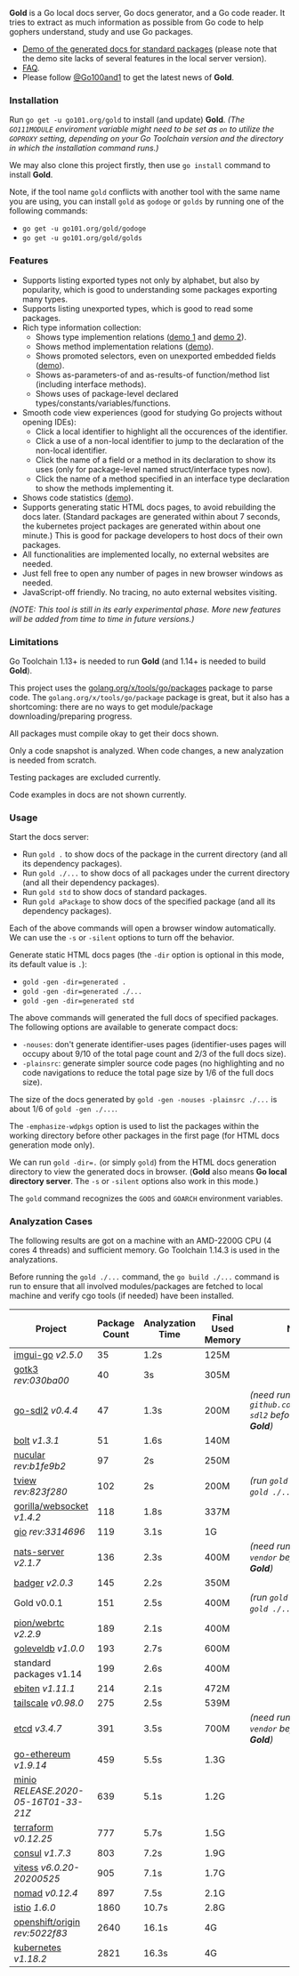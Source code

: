 **Gold** is a Go local docs server, Go docs generator, and a Go code reader.
It tries to extract as much information as possible from Go code to help gophers understand, study and use Go packages.

* [Demo of the generated docs for standard packages](https://docs.go101.org/index.html)
  (please note that the demo site lacks of several features in the local server version).
* [FAQ](https://go101.org/article/tool-gold.html#faq).
* Please follow [@Go100and1](https://twitter.com/go100and1) to get the latest news of **Gold**.

### Installation

Run `go get -u go101.org/gold` to install (and update) **Gold**.
_(The `GO111MODULE` enviroment variable might need to be set as `on` to utilize the `GOPROXY` setting,
depending on your Go Toolchain version and the directory in which the installation command runs.)_

We may also clone this project firstly, then use `go install` command to install **Gold**.

Note, if the tool name `gold` conflicts with another tool with the same name you are using,
you can install `gold` as `godoge` or `golds` by running one of the following commands:
* `go get -u go101.org/gold/godoge`
* `go get -u go101.org/gold/golds`

### Features

* Supports listing exported types not only by alphabet, but also by popularity, which is good to
  understanding some packages exporting many types.
* Supports listing unexported types, which is good to read some packages.
* Rich type information collection:
  * Shows type implemention relations ([demo 1](https://docs.go101.org/std/pkg/go/ast.html#name-Node) and [demo 2](https://docs.go101.org/std/pkg/bytes.html#name-Buffer)).
  * Shows method implementation relations ([demo](https://docs.go101.org/std/imp/io.Reader.html#name-Read)).
  * Shows promoted selectors, even on unexported embedded fields ([demo](https://docs.go101.org/std/pkg/archive/zip.html#name-File)).
  * Shows as-parameters-of and as-results-of function/method list (including interface methods).
  * Shows uses of package-level declared types/constants/variables/functions.
* Smooth code view experiences (good for studying Go projects without opening IDEs):
  * Click a local identifier to highlight all the occurences of the identifier.
  * Click a use of a non-local identifier to jump to the declaration of the non-local identifier.
  * Click the name of a field or a method in its declaration to show its uses (only for package-level named struct/interface types now).
  * Click the name of a method specified in an interface type declaration to show the methods implementing it.
* Shows code statistics ([demo](https://docs.go101.org/std/statistics.html)).
* Supports generating static HTML docs pages, to avoid rebuilding the docs later.
  (Standard packages are generated within about 7 seconds, the kubernetes project packages are generated within about one minute.)
  This is good for package developers to host docs of their own packages.
* All functionalities are implemented locally, no external websites are needed.
* Just fell free to open any number of pages in new browser windows as needed.
* JavaScript-off friendly. No tracing, no auto external websites visiting.

_(NOTE: This tool is still in its early experimental phase. More new features will be added from time to time in future versions.)_

### Limitations

Go Toolchain 1.13+ is needed to run **Gold** (and 1.14+ is needed to build **Gold**).

This project uses the [golang.org/x/tools/go/packages](https://pkg.go.dev/golang.org/x/tools/go/packages) package to parse code.
The `golang.org/x/tools/go/package` package is great, but it also has a shortcoming: there are no ways to get module/package downloading/preparing progress.

All packages must compile okay to get their docs shown.

Only a code snapshot is analyzed. When code changes, a new analyzation is needed from scratch.

Testing packages are excluded currently.

Code examples in docs are not shown currently.

### Usage

Start the docs server:
* Run `gold .` to show docs of the package in the current directory (and all its dependency packages).
* Run `gold ./...` to show docs of all packages under the current directory (and all their dependency packages).
* Run `gold std` to show docs of standard packages.
* Run `gold aPackage` to show docs of the specified package (and all its dependency packages).

Each of the above commands will open a browser window automatically.
We can use the `-s` or `-silent` options to turn off the behavior.

Generate static HTML docs pages (the `-dir` option is optional in this mode, its default value is `.`):
* `gold -gen -dir=generated .`
* `gold -gen -dir=generated ./...`
* `gold -gen -dir=generated std`

The above commands will generated the full docs of specified packages.
The following options are available to generate compact docs:
* `-nouses`: don't generate identifier-uses pages (identifier-uses pages will occupy about 9/10 of the total page count and 2/3 of the full docs size).
* `-plainsrc`: generate simpler source code pages (no highlighting and no code navigations to reduce the total page size by 1/6 of the full docs size).

The size of the docs generated by `gold -gen -nouses -plainsrc ./...` is about 1/6 of `gold -gen ./...`.

The `-emphasize-wdpkgs` option is used to list the packages within the working directory before other packages in the first page
(for HTML docs generation mode only).

We can run `gold -dir=.` (or simply `gold`) from the HTML docs generation directory to view the generated docs in browser.
(**Gold** also means __Go local directory server__. The `-s` or `-silent` options also work in this mode.)

The `gold` command recognizes the `GOOS` and `GOARCH` environment variables.

### Analyzation Cases

The following results are got on a machine with an AMD-2200G CPU (4 cores 4 threads) and sufficient memory.
Go Toolchain 1.14.3 is used in the analyzations.

Before running the `gold ./...` command, the `go build ./...` command is run to ensure that
all involved modules/packages are fetched to local machine and verify cgo tools (if needed) have been installed.

| Project  | Package Count | Analyzation Time | Final Used Memory | Notes |
| ------------- | ------------- | ------------- | ------------- | ------------- |
| [imgui-go](https://github.com/inkyblackness/imgui-go) _v2.5.0_ | 35 | 1.2s | 125M | |
| [gotk3](https://github.com/gotk3/gotk3) _rev:030ba00_ | 40 | 3s | 305M | |
| [go-sdl2](https://github.com/veandco/go-sdl2) _v0.4.4_ | 47 | 1.3s | 200M | _(need run `go mod init github.com/veandco/go-sdl2` before running **Gold**)_ |
| [bolt](https://github.com/boltdb/bolt) _v1.3.1_ | 51 | 1.6s | 140M | |
| [nucular](https://github.com/aarzilli/nucular) _rev:b1fe9b2_ | 97 | 2s | 250M | |
| [tview](https://github.com/rivo/tview) _rev:823f280_ | 102 | 2s | 200M | _(run `gold .` instead of `gold ./...`)_ |
| [gorilla/websocket](https://github.com/gorilla/websocket) _v1.4.2_ | 118 | 1.8s | 337M | |
| [gio](https://git.sr.ht/~eliasnaur/gio) _rev:3314696_ | 119 | 3.1s | 1G | |
| [nats-server](https://github.com/nats-io/nats-server) _v2.1.7_ | 136 | 2.3s | 400M | _(need run `go mod vendor` before running **Gold**)_ |
| [badger](https://github.com/dgraph-io/badger) _v2.0.3_ | 145 | 2.2s | 350M | |
| Gold v0.0.1 | 151 | 2.5s | 400M | _(run `gold .` instead of `gold ./...`)_ |
| [pion/webrtc](https://github.com/pion/webrtc) _v2.2.9_ | 189 | 2.1s | 400M | |
| [goleveldb](https://github.com/syndtr/goleveldb) _v1.0.0_ | 193 | 2.7s | 600M | |
| standard packages v1.14 | 199 | 2.6s | 400M | |
| [ebiten](https://github.com/hajimehoshi/ebiten) _v1.11.1_ | 214 | 2.1s | 472M | |
| [tailscale](https://github.com/tailscale/tailscale) _v0.98.0_ | 275 | 2.5s | 539M | |
| [etcd](https://github.com/etcd-io/etcd) _v3.4.7_ | 391 | 3.5s | 700M | _(need run `go mod vendor` before running **Gold**)_ |
| [go-ethereum](https://github.com/ethereum/go-ethereum) _v1.9.14_ | 459 | 5.5s | 1.3G | |
| [minio](https://github.com/minio/minio) _RELEASE.2020-05-16T01-33-21Z_ | 639 | 5.1s | 1.2G | |
| [terraform](https://github.com/hashicorp/terraform) _v0.12.25_ | 777 | 5.7s | 1.5G | |
| [consul](https://github.com/hashicorp/consul) _v1.7.3_ | 803 | 7.2s | 1.9G | |
| [vitess](https://github.com/vitessio/vitess) _v6.0.20-20200525_ | 905 | 7.1s | 1.7G | |
| [nomad](https://github.com/hashicorp/nomad) _v0.12.4_ | 897 | 7.5s | 2.1G | |
| [istio](https://github.com/istio/istio) _1.6.0_ | 1860 | 10.7s | 2.8G | |
| [openshift/origin](https://github.com/openshift/origin) _rev:5022f83_ | 2640 | 16.1s | 4G | |
| [kubernetes](https://github.com/kubernetes/kubernetes) _v1.18.2_ | 2821 | 16.3s | 4G | |



